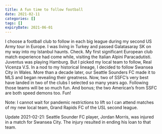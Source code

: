 ```yaml
---
title: A fun time to follow football
date: 2021-02-11
categories: []
tags: []
expiryDate: 2021-06-01
---
```


I choose a football club to follow in each big league during my second US Army tour in Europe. I was living in Turkey and passed Galatasaray SK on my way into my Istanbul haunts. Check. My first significant European club match experience had come while, visiting the Italian Alpini Paracadutisti. Juventus was playing Hamburg. But I picked my local team to follow, Real Vicenza V.S. In a nod to my historical lineage, I decided to follow Swansea City in Wales. More than a decade later, our Seattle Sounders FC made it to MLS and began revealing their greatness. Now, two of SSFC’s very best have landed in two of the clubs I selected so many years ago. Following those teams will be so much fun. And bonus; the two American’s from SSFC are both speed demons too. Fun!

Note: I cannot wait for pandemic restrictions to lift so I can attend matches of my new local team, Grand Rapids FC of the USL second league.

Update 2021-02-21: Seattle Sounder FC player, Jordan Morris, was injured in a match for Swansea City. The injury resulted in ending his loan to that team.
